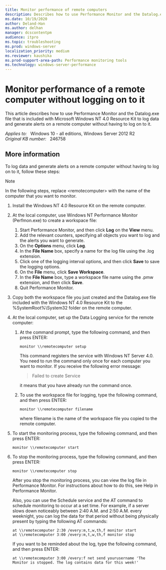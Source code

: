```yaml
---
title: Monitor performance of remote computers
description: Describes how to use Performance Monitor and the Datalog.exe file to monitor performance of remote computers.
ms.date: 10/19/2020
author: Deland-Han
ms.author: delhan
manager: dcscontentpm
audience: itpro
ms.topic: troubleshooting
ms.prod: windows-server
localization_priority: medium
ms.reviewer: kaushika
ms.prod-support-area-path: Performance monitoring tools
ms.technology: windows-server-performance
---
```

# Monitor performance of a remote computer without logging on to it

This article describes how to use Performance Monitor and the Datalog.exe file that is included with Microsoft Windows NT 4.0 Resource Kit to log data and generate alerts on a remote computer without having to log on to it.

_Applies to:_ &nbsp; Windows 10 - all editions, Windows Server 2012 R2  
_Original KB number:_ &nbsp; 246758

## More information

To log data and generate alerts on a remote computer without having to log on to it, follow these steps:

> [!NOTE]
> In the following steps, replace \<remotecomputer> with the name of the computer that you want to monitor.

1. Install the Windows NT 4.0 Resource Kit on the remote computer.
2. At the local computer, use Windows NT Performance Monitor (Perfmon.exe) to create a workspace file:

    1. Start Performance Monitor, and then click **Log** on the
    **View** menu.
    2. Add the relevant counters, specifying all objects you want to log and the alerts you want to generate.
    3. On the **Options** menu, click **Log**.
    4. In the **File Name** box, specify a name for the log file using the .log extension.
    5. Click one of the logging interval options, and then click
    **Save** to save the logging options.
    6. On the **File** menu, click **Save Workspace**.
    7. In the **File Name** box, type a workspace file name using the .pmw extension, and then click **Save**.
    8. Quit Performance Monitor.

3. Copy both the workspace file you just created and the Datalog.exe file included with the Windows NT 4.0 Resource Kit to the %SystemRoot%\System32 folder on the remote computer.

4. At the local computer, set up the Data Logging service for the remote computer:

    1. At the command prompt, type the following command, and then press ENTER:

        ```console
        monitor \\remotecomputer setup
        ```

        This command registers the service with Windows NT Server 4.0. You need to run the command only once for each computer you want to monitor. If you receive the following error message:

        > Failed to create Service

        it means that you have already run the command once.
  
    2. To use the workspace file for logging, type the following command, and then press ENTER:

        ```console
        monitor \\remotecomputer filename
        ```

        where filename is the name of the workspace file you copied to the remote computer.

5. To start the monitoring process, type the following command, and then press ENTER:

    ```console
    monitor \\remotecomputer start
    ```

6. To stop the monitoring process, type the following command, and then press ENTER:

    ```console
    monitor \\remotecomputer stop
    ```

    After you stop the monitoring process, you can view the log file in Performance Monitor. For instructions about how to do this, see Help in Performance Monitor.

    Also, you can use the Schedule service and the AT command to schedule monitoring to occur at a set time. For example, if a server slows down noticeably between 2:40 A.M. and 2:50 A.M. every weeknight, you can log the data for that period without being physically present by typing the following AT commands:

    ```console
    at \\remotecomputer 2:30 /every:m,t,w,th,f monitor start
    at \\remotecomputer 3:00 /every:m,t,w,th,f monitor stop
    ```

    If you want to be reminded about the log, type the following command, and then press ENTER:

    ```console
    at \\remotecomputer 3:00 /every:f net send yourusername 'The Monitor is stopped. The log contains data for this week!'
    ```
